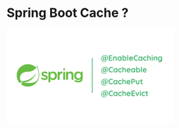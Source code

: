 # Spring Boot Cache ? 
<img src="https://github.com/rasitesdmr/SpringBoot-Caching/blob/master/images/caching.png" width="75%" height="50%"/>
